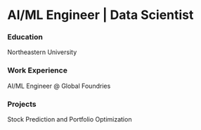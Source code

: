 # AI/ML Engineer | Data Scientist

### Education
Northeastern University

### Work Experience
AI/ML Engineer @ Global Foundries

### Projects
Stock Prediction and Portfolio Optimization
